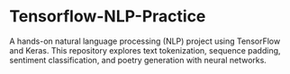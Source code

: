# Tensorflow-NLP-Practice
A hands-on natural language processing (NLP) project using TensorFlow and Keras. This repository explores text tokenization, sequence padding, sentiment classification, and poetry generation with neural networks.

